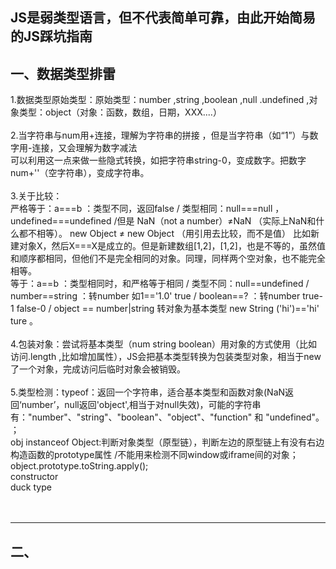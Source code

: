  JS是弱类型语言，但不代表简单可靠，由此开始简易的JS踩坑指南
 ------
 一、数据类型排雷
 -----
 1.数据类型原始类型：原始类型：number ,string ,boolean ,null .undefined ,对象类型：object（对象：函数，数组，日期，XXX....）<br/><br/>
 2.当字符串与num用+连接，理解为字符串的拼接 ，但是当字符串（如“1”）与数字用-连接，又会理解为数字减法 <br/>
   可以利用这一点来做一些隐式转换，如把字符串string-0，变成数字。把数字num+''（空字符串），变成字符串。<br/><br/>
 3.关于比较：<br/>
   严格等于：a===b ：类型不同，返回false / 类型相同：null===null ，undefined===undefined /但是 NaN（not a number）≠NaN （实际上NaN和什么都不相等）。
           new Object ≠ new Object （用引用去比较，而不是值） 比如新建对象X，然后X===X是成立的。但是新建数组[1,2]，[1,2]，也是不等的，虽然值和顺序都相同，但他们不是完全相同的对象。同理，同样两个空对象，也不能完全相等。<br/>
   等于：a==b ：类型相同时，和严格等于相同 / 类型不同：null==undefined / number==string ：转number 如1=='1.0' true / boolean==? ：转number true-1 false-0 / object == number|string 转对象为基本类型 new String ('hi')=='hi' ture 。<br/><br/>
 4.包装对象：尝试将基本类型（num string boolean）用对象的方式使用（比如访问.length ,比如增加属性），JS会把基本类型转换为包装类型对象，相当于new 了一个对象，完成访问后临时对象会被销毁。<br/><br/>
 5.类型检测：typeof：返回一个字符串，适合基本类型和函数对象(NaN返回‘number’，null返回'object',相当于对null失效)，可能的字符串有："number"、"string"、"boolean"、"object"、"function" 和 "undefined"。 ；<br/>
            obj instanceof Object:判断对象类型（原型链），判断左边的原型链上有没有右边构造函数的prototype属性 /不能用来检测不同window或iframe间的对象；<br/>
            object.prototype.toString.apply();  <br/>
            constructor  <br/>
            duck type  <br/><br/><br/>
 * * *
 二、
 ---
 
 
